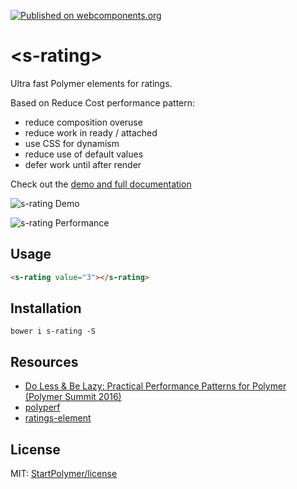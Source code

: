 [![Published on webcomponents.org][webcomponents-image]][webcomponents-url]

# \<s-rating\>

Ultra fast Polymer elements for ratings.

Based on Reduce Cost performance pattern:

- reduce composition overuse
- reduce work in ready / attached
- use CSS for dynamism
- reduce use of default values
- defer work until after render

Check out the [demo and full documentation][webcomponents-url]

![s-rating Demo](https://cdn.rawgit.com/StartPolymer/media/master/s-rating/s-rating-demo.png)

![s-rating Performance](https://cdn.rawgit.com/StartPolymer/media/master/s-rating/s-rating-performance.png)

## Usage

<!--
```
<custom-element-demo>
  <template>
    <script src="../webcomponentsjs/webcomponents-lite.js"></script>
    <link rel="import" href="s-rating.html">
    <next-code-block></next-code-block>
  </template>
</custom-element-demo>
```
-->
```html
<s-rating value="3"></s-rating>
```

## Installation

`bower i s-rating -S`

## Resources

- [Do Less & Be Lazy: Practical Performance Patterns for Polymer (Polymer Summit 2016)](https://youtu.be/hHC9EOJzrQk?t=16m10s)
- [polyperf](https://github.com/PolymerLabs/polyperf)
- [ratings-element](https://github.com/PolymerLabs/polyperf/tree/ratings-element/elements/ratings-element)

## License

MIT: [StartPolymer/license](https://github.com/StartPolymer/license)


[webcomponents-image]: https://img.shields.io/badge/webcomponents.org-published-blue.svg
[webcomponents-url]: https://beta.webcomponents.org/element/StartPolymer/s-rating
